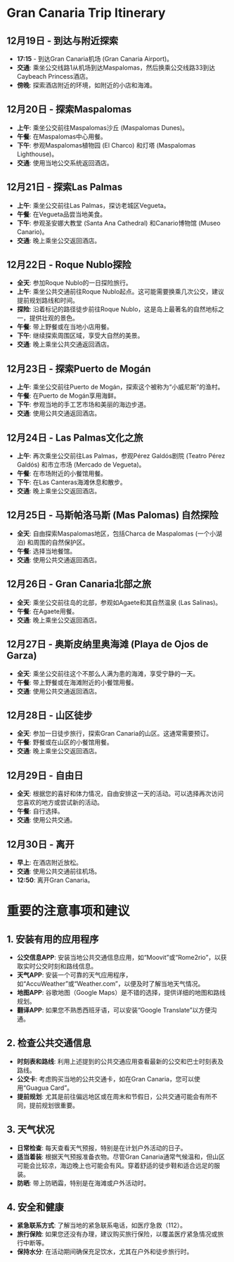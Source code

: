 # Gran Canaria Trip Itinerary

## 12月19日 - 到达与附近探索
- **17:15** - 到达Gran Canaria机场 (Gran Canaria Airport)。
- **交通**: 乘坐公交线路1从机场到达Maspalomas，然后换乘公交线路33到达Caybeach Princess酒店。
- **傍晚**: 探索酒店附近的环境，如附近的小店和海滩。

## 12月20日 - 探索Maspalomas
- **上午**: 乘坐公交前往Maspalomas沙丘 (Maspalomas Dunes)。
- **午餐**: 在Maspalomas中心用餐。
- **下午**: 参观Maspalomas植物园 (El Charco) 和灯塔 (Maspalomas Lighthouse)。
- **交通**: 使用当地公交系统返回酒店。

## 12月21日 - 探索Las Palmas
- **上午**: 乘坐公交前往Las Palmas，探访老城区Vegueta。
- **午餐**: 在Vegueta品尝当地美食。
- **下午**: 参观圣安娜大教堂 (Santa Ana Cathedral) 和Canario博物馆 (Museo Canario)。
- **交通**: 晚上乘坐公交返回酒店。

## 12月22日 - Roque Nublo探险
- **全天**: 参加Roque Nublo的一日探险旅行。
- **上午**: 乘坐公共交通前往Roque Nublo起点。这可能需要换乘几次公交，建议提前规划路线和时间。
- **探险**: 沿着标记的路径徒步前往Roque Nublo，这是岛上最著名的自然地标之一，提供壮观的景色。
- **午餐**: 带上野餐或在当地小店用餐。
- **下午**: 继续探索周围区域，享受大自然的美景。
- **交通**: 晚上乘坐公共交通返回酒店。

## 12月23日 - 探索Puerto de Mogán
- **上午**: 乘坐公交前往Puerto de Mogán，探索这个被称为“小威尼斯”的渔村。
- **午餐**: 在Puerto de Mogán享用海鲜。
- **下午**: 参观当地的手工艺市场和美丽的海边步道。
- **交通**: 使用公共交通返回酒店。

## 12月24日 - Las Palmas文化之旅
- **上午**: 再次乘坐公交前往Las Palmas，参观Pérez Galdós剧院 (Teatro Pérez Galdós) 和市立市场 (Mercado de Vegueta)。
- **午餐**: 在市场附近的小餐馆用餐。
- **下午**: 在Las Canteras海滩休息和散步。
- **交通**: 晚上乘坐公交返回酒店。

## 12月25日 - 马斯帕洛马斯 (Mas Palomas) 自然探险
- **全天**: 自由探索Maspalomas地区，包括Charca de Maspalomas (一个小湖泊) 和周围的自然保护区。
- **午餐**: 选择当地餐馆。
- **交通**: 使用公共交通返回酒店。

## 12月26日 - Gran Canaria北部之旅
- **全天**: 乘坐公交前往岛的北部，参观如Agaete和其自然温泉 (Las Salinas)。
- **午餐**: 在Agaete用餐。
- **交通**: 晚上乘坐公交返回酒店。

## 12月27日 - 奥斯皮纳里奥海滩 (Playa de Ojos de Garza)
- **全天**: 乘坐公交前往这个不那么人满为患的海滩，享受宁静的一天。
- **午餐**: 带上野餐或在海滩附近的小餐馆用餐。
- **交通**: 使用公共交通返回酒店。

## 12月28日 - 山区徒步
- **全天**: 参加一日徒步旅行，探索Gran Canaria的山区。这通常需要预订。
- **午餐**: 野餐或在山区的小餐馆用餐。
- **交通**: 晚上乘坐公交返回酒店。

## 12月29日 - 自由日
- **全天**: 根据您的喜好和体力情况，自由安排这一天的活动。可以选择再次访问您喜欢的地方或尝试新的活动。
- **午餐**: 自行选择。
- **交通**: 使用公共交通。

## 12月30日 - 离开
- **早上**: 在酒店附近放松。
- **交通**: 使用公共交通前往机场。
- **12:50**: 离开Gran Canaria。

# 重要的注意事项和建议

## 1. 安装有用的应用程序
- **公交信息APP**: 安装当地公共交通信息应用，如“Moovit”或“Rome2rio”，以获取实时公交时刻和路线信息。
- **天气APP**: 安装一个可靠的天气应用程序，如“AccuWeather”或“Weather.com”，以便及时了解当地天气情况。
- **地图APP**: 谷歌地图（Google Maps）是不错的选择，提供详细的地图和路线规划。
- **翻译APP**: 如果您不熟悉西班牙语，可以安装“Google Translate”以方便沟通。

## 2. 检查公共交通信息
- **时刻表和路线**: 利用上述提到的公共交通应用查看最新的公交和巴士时刻表及路线。
- **公交卡**: 考虑购买当地的公共交通卡，如在Gran Canaria，您可以使用“Guagua Card”。
- **提前规划**: 尤其是前往偏远地区或在周末和节假日，公共交通可能会有所不同，提前规划很重要。

## 3. 天气状况
- **日常检查**: 每天查看天气预报，特别是在计划户外活动的日子。
- **适当着装**: 根据天气预报准备衣物。尽管Gran Canaria通常气候温和，但山区可能会比较凉，海边晚上也可能会有风。穿着舒适的徒步鞋和适合远足的服装。
- **防晒**: 带上防晒霜，特别是在海滩或户外活动时。

## 4. 安全和健康
- **紧急联系方式**: 了解当地的紧急联系电话，如医疗急救（112）。
- **旅行保险**: 如果您还没有办理，建议购买旅行保险，以覆盖医疗紧急情况或旅行中断等。
- **保持水分**: 在活动期间确保充足饮水，尤其在户外和徒步旅行时。